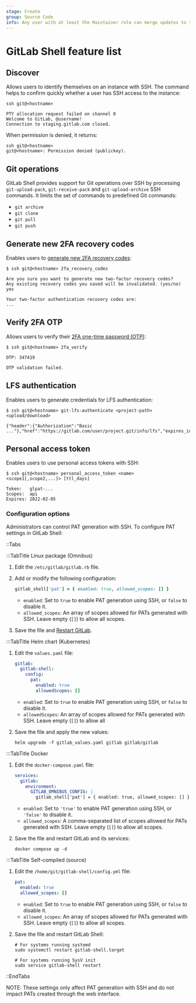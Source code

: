```yaml
---
stage: Create
group: Source Code
info: Any user with at least the Maintainer role can merge updates to this content. For details, see https://docs.gitlab.com/ee/development/development_processes.html#development-guidelines-review.
---
```


# GitLab Shell feature list

## Discover

Allows users to identify themselves on an instance with SSH. The command helps to
confirm quickly whether a user has SSH access to the instance:

```shell
ssh git@<hostname>

PTY allocation request failed on channel 0
Welcome to GitLab, @username!
Connection to staging.gitlab.com closed.
```

When permission is denied, it returns:

```shell
ssh git@<hostname>
git@<hostname>: Permission denied (publickey).
```

## Git operations

GitLab Shell provides support for Git operations over SSH by processing
`git-upload-pack`, `git-receive-pack` and `git-upload-archive` SSH commands.
It limits the set of commands to predefined Git commands:

- `git archive`
- `git clone`
- `git pull`
- `git push`

## Generate new 2FA recovery codes

Enables users to
[generate new 2FA recovery codes](../../user/profile/account/two_factor_authentication_troubleshooting.md#generate-new-recovery-codes-using-ssh):

```shell
$ ssh git@<hostname> 2fa_recovery_codes

Are you sure you want to generate new two-factor recovery codes?
Any existing recovery codes you saved will be invalidated. (yes/no)
yes

Your two-factor authentication recovery codes are:
...
```

## Verify 2FA OTP

Allows users to verify their
[2FA one-time password (OTP)](../../security/two_factor_authentication.md#2fa-for-git-over-ssh-operations):

```shell
$ ssh git@<hostname> 2fa_verify

OTP: 347419

OTP validation failed.
```

## LFS authentication

Enables users to generate credentials for LFS authentication:

```shell
$ ssh git@<hostname> git-lfs-authenticate <project-path> <upload/download>

{"header":{"Authorization":"Basic ..."},"href":"https://gitlab.com/user/project.git/info/lfs","expires_in":7200}
```

## Personal access token

Enables users to use personal access tokens with SSH:

```shell
$ ssh git@<hostname> personal_access_token <name> <scope1[,scope2,...]> [ttl_days]

Token:   glpat-...
Scopes:  api
Expires: 2022-02-05
```

### Configuration options

Administrators can control PAT generation with SSH.
To configure PAT settings in GitLab Shell:

::Tabs

:::TabTitle Linux package (Omnibus)

1. Edit the `/etc/gitlab/gitlab.rb` file.
1. Add or modify the following configuration:

   ```ruby
   gitlab_shell['pat'] = { enabled: true, allowed_scopes: [] }
   ```

   - `enabled`: Set to `true` to enable PAT generation using SSH, or `false` to disable it.
   - `allowed_scopes`: An array of scopes allowed for PATs generated with SSH.
     Leave empty (`[]`) to allow all scopes.

1. Save the file and [Restart GitLab](../../administration/restart_gitlab.md).

:::TabTitle Helm chart (Kubernetes)

1. Edit the `values.yaml` file:

   ```yaml
   gitlab:
     gitlab-shell:
       config:
         pat:
           enabled: true
           allowedScopes: []
   ```

   - `enabled`: Set to `true` to enable PAT generation using SSH, or `false` to disable it.
   - `allowedScopes`: An array of scopes allowed for PATs generated with SSH.
     Leave empty (`[]`) to allow all

1. Save the file and apply the new values:

   ```shell
   helm upgrade -f gitlab_values.yaml gitlab gitlab/gitlab
   ```

:::TabTitle Docker

1. Edit the `docker-compose.yaml` file:

   ```yaml
   services:
     gitlab:
       environment:
         GITLAB_OMNIBUS_CONFIG: |
           gitlab_shell['pat'] = { enabled: true, allowed_scopes: [] }
   ```

   - `enabled`: Set to `'true'` to enable PAT generation using SSH, or `'false'` to disable it.
   - `allowed_scopes`: A comma-separated list of scopes allowed for PATs generated with SSH. Leave empty (`[]`) to allow all scopes.

1. Save the file and restart GitLab and its services:

   ```shell
   docker compose up -d
   ```

:::TabTitle Self-compiled (source)

1. Edit the `/home/git/gitlab-shell/config.yml` file:

   ```yaml
   pat:
     enabled: true
     allowed_scopes: []
   ```

   - `enabled`: Set to `true` to enable PAT generation using SSH, or `false` to disable it.
   - `allowed_scopes`: An array of scopes allowed for PATs generated with SSH.
      Leave empty (`[]`) to allow all scopes.

1. Save the file and restart GitLab Shell:

   ```shell
   # For systems running systemd
   sudo systemctl restart gitlab-shell.target

   # For systems running SysV init
   sudo service gitlab-shell restart
   ```

::EndTabs

NOTE:
These settings only affect PAT generation with SSH and do not
impact PATs created through the web interface.
